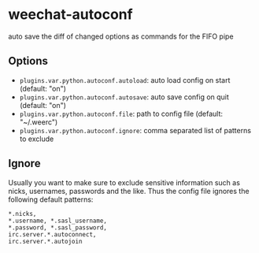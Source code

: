 # weechat-autoconf

auto save the diff of changed options as commands for the FIFO pipe

## Options
* `plugins.var.python.autoconf.autoload`: auto load config on start  (default: "on")
* `plugins.var.python.autoconf.autosave`: auto save config on quit  (default: "on")
* `plugins.var.python.autoconf.file`: path to config file  (default: "~/.weerc")
* `plugins.var.python.autoconf.ignore`: comma separated list of patterns to exclude

## Ignore

Usually you want to make sure to exclude sensitive information such as nicks, usernames, passwords and the like. Thus the config file ignores the following default patterns:

```
*.nicks,
*.username, *.sasl_username,
*.password, *.sasl_password,
irc.server.*.autoconnect,
irc.server.*.autojoin
```

